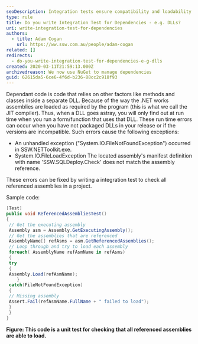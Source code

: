 ```yaml
---
seoDescription: Integration tests ensure compatibility and loadability of dependencies, such as DLLs, by verifying their existence and versions.
type: rule
title: Do you write Integration Test for Dependencies - e.g. DLLs?
uri: write-integration-test-for-dependencies
authors:
  - title: Adam Cogan
    url: https://ww.ssw.com.au/people/adam-cogan
related: []
redirects:
  - do-you-write-integration-test-for-dependencies-e-g-dlls
created: 2020-03-11T21:59:13.000Z
archivedreason: We now use NuGet to manage dependencies
guid: 62615da5-6ce6-4f6d-b236-88cc2c918f93
---
```


Dependant code is code that relies on other factors like methods and classes inside a separate DLL. Because of the way the .NET works assemblies are loaded as required by the program (this is what we call the JIT compiler). Thus, when a DLL goes astray, you will only find out at run time when you run a form/function that uses that DLL. These run time errors can occur when you have not packaged DLLs in your release or if the versions are incompatible. Such errors cause the following exceptions:

<!--endintro-->

- An unhandled exception ("System.IO.FileNotFoundException") occurred in SSW.NETToolkit.exe.
- System.IO.FileLoadException The located assembly's manifest definition with name 'SSW.SQLDeploy.Check' does not match the assembly reference.

These errors can be fixed by writing a integration test to check all referenced assemblies in a project.

Sample code:

```cs
[Test]
public void ReferencedAssembliesTest()
{
 // Get the executing assembly
 Assembly asm = Assembly.GetExecutingAssembly();
 // Get the assemblies that are referenced
 AssemblyName[] refAsms = asm.GetReferencedAssemblies();
 // Loop through and try to load each assembly
 foreach( AssemblyName refAsmName in refAsms)
 {
 try
 {
 Assembly.Load(refAsmName);
 	}
 catch(FileNotFoundException)
 {
 // Missing assembly
 Assert.Fail(refAsmName.FullName + " failed to load");
 }
 }
}
```

**Figure: This code is a unit test for checking that all referenced assemblies are able to load.**
